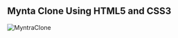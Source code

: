 ## Mynta Clone Using HTML5 and CSS3

![MyntraClone](https://github.com/Sakshamm-Goyal/MyntraClone/assets/144555727/1589a990-3ec0-4885-8803-83ad0fabf702)

